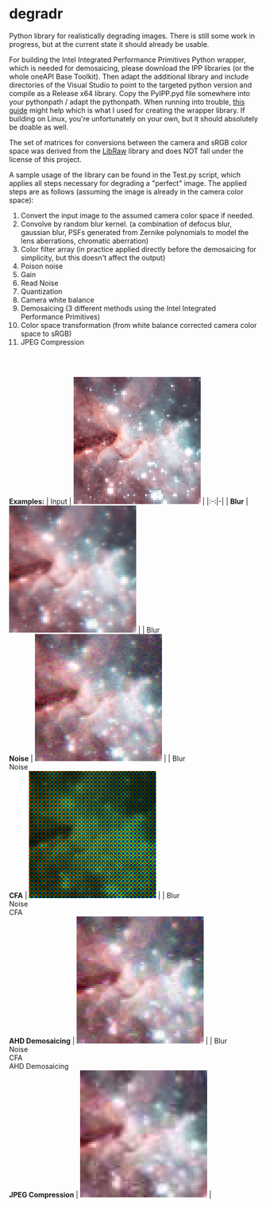 # degradr
Python library for realistically degrading images. There is still some work in progress, but at the current state it should already be usable.

For building the Intel Integrated Performance Primitives Python wrapper, which is needed for demosaicing, please download the IPP libraries (or the whole oneAPI Base Toolkit). Then adapt the additional library and include directories of the Visual Studio to point to the targeted python version and compile as a Release x64 library. Copy the PyIPP.pyd file somewhere into your pythonpath / adapt the pythonpath. 
When running into trouble, [this guide](https://learn.microsoft.com/en-us/visualstudio/python/working-with-c-cpp-python-in-visual-studio?view=vs-2022) might help which is what I used for creating the wrapper library. If building on Linux, you're unfortunately on your own, but it should absolutely be doable as well.

The set of matrices for conversions between the camera and sRGB color space was derived from the [LibRaw](https://github.com/LibRaw/LibRaw) library and does NOT fall under the license of this project.

A sample usage of the library can be found in the Test.py script, which applies all steps necessary for degrading a "perfect" image.
The applied steps are as follows (assuming the image is already in the camera color space):
<ol>
<li>Convert the input image to the assumed camera color space if needed.</li>
<li>Convolve by random blur kernel. (a combination of defocus blur, gaussian blur, PSFs generated from Zernike polynomials to model the lens aberrations, chromatic aberration)</li>
<li>Color filter array (in practice applied directly before the demosaicing for simplicity, but this doesn't affect the output)</li>
<li>Poison noise</li>
<li>Gain</li>
<li>Read Noise</li>
<li>Quantization</li>
<li>Camera white balance</li>
<li>Demosaicing (3 different methods using the Intel Integrated Performance Primitives)</li>
<li>Color space transformation (from white balance corrected camera color space to sRGB)</li>
<li>JPEG Compression</li>
</ol>
<br><br>

**Examples:**
| Input | ![Image](Examples/in.png) |
|:-:|-|
| **Blur** | ![Image](Examples/blur.png) | 
| Blur <br> **Noise** | ![Image](Examples/noise_blur.png) |
| Blur <br> Noise <br> **CFA** | ![Image](Examples/noisy_blur_bayer.png) |
| Blur <br> Noise <br> CFA <br> **AHD Demosaicing** | ![Image](Examples/noise_blur_ahd.png) |
| Blur <br> Noise <br> CFA <br> AHD Demosaicing <br> **JPEG Compression** | ![Image](Examples/noise_blur_ahd_jpg.png) |
